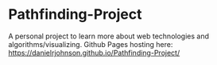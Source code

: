 # Pathfinding-Project
A personal project to learn more about web technologies and algorithms/visualizing.
Github Pages hosting here: https://danielrjohnson.github.io/Pathfinding-Project/
